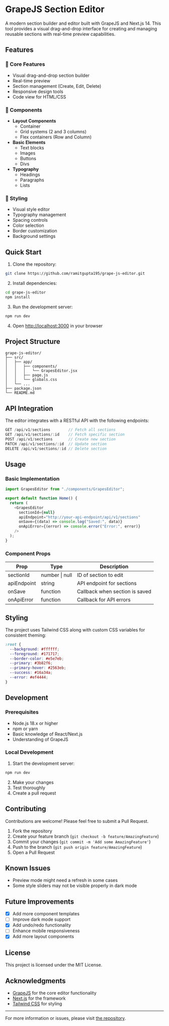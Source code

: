 
# GrapeJS Section Editor

A modern section builder and editor built with GrapeJS and Next.js 14. This tool provides a visual drag-and-drop interface for creating and managing reusable sections with real-time preview capabilities.

## Features

### 🎯 Core Features

- Visual drag-and-drop section builder
- Real-time preview
- Section management (Create, Edit, Delete)
- Responsive design tools
- Code view for HTML/CSS

### 🧱 Components

- **Layout Components**
  - Container
  - Grid systems (2 and 3 columns)
  - Flex containers (Row and Column)
- **Basic Elements**
  - Text blocks
  - Images
  - Buttons
  - Divs
- **Typography**
  - Headings
  - Paragraphs
  - Lists

### 🎨 Styling

- Visual style editor
- Typography management
- Spacing controls
- Color selection
- Border customization
- Background settings

## Quick Start

1. Clone the repository:

```bash
git clone https://github.com/ramitgupta195/grape-js-editor.git
```

2. Install dependencies:

```bash
cd grape-js-editor
npm install
```

3. Run the development server:

```bash
npm run dev
```

4. Open [http://localhost:3000](http://localhost:3000) in your browser

## Project Structure

```
grape-js-editor/
├── src/
│   ├── app/
│   │   ├── components/
│   │   │   └── GrapesEditor.jsx
│   │   ├── page.js
│   │   └── globals.css
│   └── ...
├── package.json
└── README.md
```

## API Integration

The editor integrates with a RESTful API with the following endpoints:

```javascript
GET /api/v1/sections        // Fetch all sections
GET /api/v1/sections/:id    // Fetch specific section
POST /api/v1/sections       // Create new section
PATCH /api/v1/sections/:id  // Update section
DELETE /api/v1/sections/:id // Delete section
```

## Usage

### Basic Implementation

```javascript
import GrapesEditor from "./components/GrapesEditor";

export default function Home() {
  return (
    <GrapesEditor
      sectionId={null}
      apiEndpoint="http://your-api-endpoint/api/v1/sections"
      onSave={(data) => console.log("Saved:", data)}
      onApiError={(error) => console.error("Error:", error)}
    />
  );
}
```

### Component Props

| Prop        | Type           | Description                    |
| ----------- | -------------- | ------------------------------ |
| sectionId   | number \| null | ID of section to edit          |
| apiEndpoint | string         | API endpoint for sections      |
| onSave      | function       | Callback when section is saved |
| onApiError  | function       | Callback for API errors        |

## Styling

The project uses Tailwind CSS along with custom CSS variables for consistent theming:

```css
:root {
  --background: #ffffff;
  --foreground: #171717;
  --border-color: #e5e7eb;
  --primary: #3b82f6;
  --primary-hover: #2563eb;
  --success: #16a34a;
  --error: #ef4444;
}
```

## Development

### Prerequisites

- Node.js 18.x or higher
- npm or yarn
- Basic knowledge of React/Next.js
- Understanding of GrapeJS

### Local Development

1. Start the development server:

```bash
npm run dev
```

2. Make your changes
3. Test thoroughly
4. Create a pull request

## Contributing

Contributions are welcome! Please feel free to submit a Pull Request.

1. Fork the repository
2. Create your feature branch (`git checkout -b feature/AmazingFeature`)
3. Commit your changes (`git commit -m 'Add some AmazingFeature'`)
4. Push to the branch (`git push origin feature/AmazingFeature`)
5. Open a Pull Request

## Known Issues

- Preview mode might need a refresh in some cases
- Some style sliders may not be visible properly in dark mode

## Future Improvements

- [x] Add more component templates
- [ ] Improve dark mode support
- [x] Add undo/redo functionality
- [ ] Enhance mobile responsiveness
- [x] Add more layout components

## License

This project is licensed under the MIT License.

## Acknowledgments

- [GrapeJS](https://grapesjs.com/) for the core editor functionality
- [Next.js](https://nextjs.org/) for the framework
- [Tailwind CSS](https://tailwindcss.com/) for styling

---

For more information or issues, please visit [the repository](https://github.com/ramitgupta195/grape-js-editor/issues).
